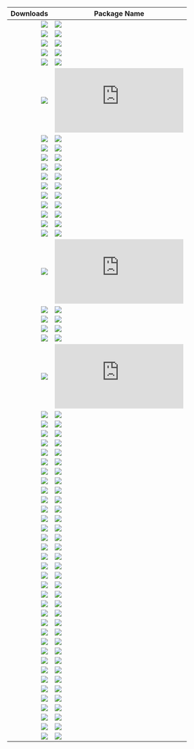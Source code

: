 | Downloads | Package Name |
|-----------:|--------------|
| [![](http://img.shields.io/chocolatey/dt/andy.svg)](https://chocolatey.org/packages/andy) | [![](https://img.shields.io/chocolatey/v/andy?color=green&label=andy)](https://github.com/tunisiano187/Chocolatey-packages/tree/master/automatic/andy)|
| [![](http://img.shields.io/chocolatey/dt/aria2.svg)](https://chocolatey.org/packages/aria2) | [![](https://img.shields.io/chocolatey/v/aria2?color=green&label=aria2)](https://github.com/tunisiano187/Chocolatey-packages/tree/master/automatic/aria2)|
| [![](http://img.shields.io/chocolatey/dt/audacious.svg)](https://chocolatey.org/packages/audacious) | [![](https://img.shields.io/chocolatey/v/audacious?color=green&label=audacious)](https://github.com/tunisiano187/Chocolatey-packages/tree/master/automatic/audacious)|
| [![](http://img.shields.io/chocolatey/dt/autoruns.svg)](https://chocolatey.org/packages/autoruns) | [![](https://img.shields.io/chocolatey/v/autoruns?color=green&label=autoruns)](https://github.com/tunisiano187/Chocolatey-packages/tree/master/automatic/autoruns)|
| [![](http://img.shields.io/chocolatey/dt/bitcoinxt.svg)](https://chocolatey.org/packages/bitcoinxt) | [![](https://img.shields.io/chocolatey/v/bitcoinxt?color=green&label=bitcoinxt)](https://github.com/tunisiano187/Chocolatey-packages/tree/master/automatic/bitcoinxt)|
| [![](http://img.shields.io/chocolatey/dt/bitcoinxt.install.svg)](https://chocolatey.org/packages/bitcoinxt.install) | [![](https://img.shields.io/chocolatey/v/bitcoinxt.install?color=green&label=bitcoinxt.install)](https://github.com/tunisiano187/Chocolatey-packages/tree/master/automatic/bitcoinxt.install)|
| [![](http://img.shields.io/chocolatey/dt/blink.svg)](https://chocolatey.org/packages/blink) | [![](https://img.shields.io/chocolatey/v/blink?color=green&label=blink)](https://github.com/tunisiano187/Chocolatey-packages/tree/master/automatic/blink)|
| [![](http://img.shields.io/chocolatey/dt/boinc.svg)](https://chocolatey.org/packages/boinc) | [![](https://img.shields.io/chocolatey/v/boinc?color=green&label=boinc)](https://github.com/tunisiano187/Chocolatey-packages/tree/master/automatic/boinc)|
| [![](http://img.shields.io/chocolatey/dt/brave-nightly.svg)](https://chocolatey.org/packages/brave-nightly) | [![](https://img.shields.io/chocolatey/v/brave-nightly?color=green&label=brave-nightly)](https://github.com/tunisiano187/Chocolatey-packages/tree/master/automatic/brave-nightly)|
| [![](http://img.shields.io/chocolatey/dt/chromehistoryview.svg)](https://chocolatey.org/packages/chromehistoryview) | [![](https://img.shields.io/chocolatey/v/chromehistoryview?color=green&label=chromehistoryview)](https://github.com/tunisiano187/Chocolatey-packages/tree/master/automatic/chromehistoryview)|
| [![](http://img.shields.io/chocolatey/dt/citrix-sharefile-sync.svg)](https://chocolatey.org/packages/citrix-sharefile-sync) | [![](https://img.shields.io/chocolatey/v/citrix-sharefile-sync?color=green&label=citrix-sharefile-sync)](https://github.com/tunisiano187/Chocolatey-packages/tree/master/automatic/citrix-sharefile-sync)|
| [![](http://img.shields.io/chocolatey/dt/csvfileview.svg)](https://chocolatey.org/packages/csvfileview) | [![](https://img.shields.io/chocolatey/v/csvfileview?color=green&label=csvfileview)](https://github.com/tunisiano187/Chocolatey-packages/tree/master/automatic/csvfileview)|
| [![](http://img.shields.io/chocolatey/dt/ddu.svg)](https://chocolatey.org/packages/ddu) | [![](https://img.shields.io/chocolatey/v/ddu?color=green&label=ddu)](https://github.com/tunisiano187/Chocolatey-packages/tree/master/automatic/ddu)|
| [![](http://img.shields.io/chocolatey/dt/deepl.svg)](https://chocolatey.org/packages/deepl) | [![](https://img.shields.io/chocolatey/v/deepl?color=green&label=deepl)](https://github.com/tunisiano187/Chocolatey-packages/tree/master/automatic/deepl)|
| [![](http://img.shields.io/chocolatey/dt/dexpot.svg)](https://chocolatey.org/packages/dexpot) | [![](https://img.shields.io/chocolatey/v/dexpot?color=green&label=dexpot)](https://github.com/tunisiano187/Chocolatey-packages/tree/master/automatic/dexpot)|
| [![](http://img.shields.io/chocolatey/dt/digikam.svg)](https://chocolatey.org/packages/digikam) | [![](https://img.shields.io/chocolatey/v/digikam?color=green&label=digikam)](https://github.com/tunisiano187/Chocolatey-packages/tree/master/automatic/digikam)|
| [![](http://img.shields.io/chocolatey/dt/dogecoin.svg)](https://chocolatey.org/packages/dogecoin) | [![](https://img.shields.io/chocolatey/v/dogecoin?color=green&label=dogecoin)](https://github.com/tunisiano187/Chocolatey-packages/tree/master/automatic/dogecoin)|
| [![](http://img.shields.io/chocolatey/dt/dogecoin.install.svg)](https://chocolatey.org/packages/dogecoin.install) | [![](https://img.shields.io/chocolatey/v/dogecoin.install?color=green&label=dogecoin.install)](https://github.com/tunisiano187/Chocolatey-packages/tree/master/automatic/dogecoin.install)|
| [![](http://img.shields.io/chocolatey/dt/dogecoin.portable.svg)](https://chocolatey.org/packages/dogecoin.portable) | [![](https://img.shields.io/chocolatey/v/dogecoin.portable?color=green&label=dogecoin.portable)](https://github.com/tunisiano187/Chocolatey-packages/tree/master/automatic/dogecoin.portable)|
| [![](http://img.shields.io/chocolatey/dt/eagle.svg)](https://chocolatey.org/packages/eagle) | [![](https://img.shields.io/chocolatey/v/eagle?color=green&label=eagle)](https://github.com/tunisiano187/Chocolatey-packages/tree/master/automatic/eagle)|
| [![](http://img.shields.io/chocolatey/dt/electron.svg)](https://chocolatey.org/packages/electron) | [![](https://img.shields.io/chocolatey/v/electron?color=green&label=electron)](https://github.com/tunisiano187/Chocolatey-packages/tree/master/automatic/electron)|
| [![](http://img.shields.io/chocolatey/dt/electrum.svg)](https://chocolatey.org/packages/electrum) | [![](https://img.shields.io/chocolatey/v/electrum?color=green&label=electrum)](https://github.com/tunisiano187/Chocolatey-packages/tree/master/automatic/electrum)|
| [![](http://img.shields.io/chocolatey/dt/electrum.install.svg)](https://chocolatey.org/packages/electrum.install) | [![](https://img.shields.io/chocolatey/v/electrum.install?color=green&label=electrum.install)](https://github.com/tunisiano187/Chocolatey-packages/tree/master/automatic/electrum.install)|
| [![](http://img.shields.io/chocolatey/dt/electrum.portable.svg)](https://chocolatey.org/packages/electrum.portable) | [![](https://img.shields.io/chocolatey/v/electrum.portable?color=green&label=electrum.portable)](https://github.com/tunisiano187/Chocolatey-packages/tree/master/automatic/electrum.portable)|
| [![](http://img.shields.io/chocolatey/dt/fah.svg)](https://chocolatey.org/packages/fah) | [![](https://img.shields.io/chocolatey/v/fah?color=green&label=fah)](https://github.com/tunisiano187/Chocolatey-packages/tree/master/automatic/fah)|
| [![](http://img.shields.io/chocolatey/dt/filejuggler.svg)](https://chocolatey.org/packages/filejuggler) | [![](https://img.shields.io/chocolatey/v/filejuggler?color=green&label=filejuggler)](https://github.com/tunisiano187/Chocolatey-packages/tree/master/automatic/filejuggler)|
| [![](http://img.shields.io/chocolatey/dt/fing.svg)](https://chocolatey.org/packages/fing) | [![](https://img.shields.io/chocolatey/v/fing?color=green&label=fing)](https://github.com/tunisiano187/Chocolatey-packages/tree/master/automatic/fing)|
| [![](http://img.shields.io/chocolatey/dt/foldit.svg)](https://chocolatey.org/packages/foldit) | [![](https://img.shields.io/chocolatey/v/foldit?color=green&label=foldit)](https://github.com/tunisiano187/Chocolatey-packages/tree/master/automatic/foldit)|
| [![](http://img.shields.io/chocolatey/dt/freeplane.svg)](https://chocolatey.org/packages/freeplane) | [![](https://img.shields.io/chocolatey/v/freeplane?color=green&label=freeplane)](https://github.com/tunisiano187/Chocolatey-packages/tree/master/automatic/freeplane)|
| [![](http://img.shields.io/chocolatey/dt/geany-plugins.svg)](https://chocolatey.org/packages/geany-plugins) | [![](https://img.shields.io/chocolatey/v/geany-plugins?color=green&label=geany-plugins)](https://github.com/tunisiano187/Chocolatey-packages/tree/master/automatic/geany-plugins)|
| [![](http://img.shields.io/chocolatey/dt/gramps.svg)](https://chocolatey.org/packages/gramps) | [![](https://img.shields.io/chocolatey/v/gramps?color=green&label=gramps)](https://github.com/tunisiano187/Chocolatey-packages/tree/master/automatic/gramps)|
| [![](http://img.shields.io/chocolatey/dt/gridcoinwallet.svg)](https://chocolatey.org/packages/gridcoinwallet) | [![](https://img.shields.io/chocolatey/v/gridcoinwallet?color=green&label=gridcoinwallet)](https://github.com/tunisiano187/Chocolatey-packages/tree/master/automatic/gridcoinwallet)|
| [![](http://img.shields.io/chocolatey/dt/jbs.svg)](https://chocolatey.org/packages/jbs) | [![](https://img.shields.io/chocolatey/v/jbs?color=green&label=jbs)](https://github.com/tunisiano187/Chocolatey-packages/tree/master/automatic/jbs)|
| [![](http://img.shields.io/chocolatey/dt/jcpicker.svg)](https://chocolatey.org/packages/jcpicker) | [![](https://img.shields.io/chocolatey/v/jcpicker?color=green&label=jcpicker)](https://github.com/tunisiano187/Chocolatey-packages/tree/master/automatic/jcpicker)|
| [![](http://img.shields.io/chocolatey/dt/keepass-plugin-webautotype.svg)](https://chocolatey.org/packages/keepass-plugin-webautotype) | [![](https://img.shields.io/chocolatey/v/keepass-plugin-webautotype?color=green&label=keepass-plugin-webautotype)](https://github.com/tunisiano187/Chocolatey-packages/tree/master/automatic/keepass-plugin-webautotype)|
| [![](http://img.shields.io/chocolatey/dt/lbry.svg)](https://chocolatey.org/packages/lbry) | [![](https://img.shields.io/chocolatey/v/lbry?color=green&label=lbry)](https://github.com/tunisiano187/Chocolatey-packages/tree/master/automatic/lbry)|
| [![](http://img.shields.io/chocolatey/dt/monero.svg)](https://chocolatey.org/packages/monero) | [![](https://img.shields.io/chocolatey/v/monero?color=green&label=monero)](https://github.com/tunisiano187/Chocolatey-packages/tree/master/automatic/monero)|
| [![](http://img.shields.io/chocolatey/dt/multibit.svg)](https://chocolatey.org/packages/multibit) | [![](https://img.shields.io/chocolatey/v/multibit?color=green&label=multibit)](https://github.com/tunisiano187/Chocolatey-packages/tree/master/automatic/multibit)|
| [![](http://img.shields.io/chocolatey/dt/multibit-hd.svg)](https://chocolatey.org/packages/multibit-hd) | [![](https://img.shields.io/chocolatey/v/multibit-hd?color=green&label=multibit-hd)](https://github.com/tunisiano187/Chocolatey-packages/tree/master/automatic/multibit-hd)|
| [![](http://img.shields.io/chocolatey/dt/odrive.svg)](https://chocolatey.org/packages/odrive) | [![](https://img.shields.io/chocolatey/v/odrive?color=green&label=odrive)](https://github.com/tunisiano187/Chocolatey-packages/tree/master/automatic/odrive)|
| [![](http://img.shields.io/chocolatey/dt/pinginfoview.svg)](https://chocolatey.org/packages/pinginfoview) | [![](https://img.shields.io/chocolatey/v/pinginfoview?color=green&label=pinginfoview)](https://github.com/tunisiano187/Chocolatey-packages/tree/master/automatic/pinginfoview)|
| [![](http://img.shields.io/chocolatey/dt/remove-empty-directories.svg)](https://chocolatey.org/packages/remove-empty-directories) | [![](https://img.shields.io/chocolatey/v/remove-empty-directories?color=green&label=remove-empty-directories)](https://github.com/tunisiano187/Chocolatey-packages/tree/master/automatic/remove-empty-directories)|
| [![](http://img.shields.io/chocolatey/dt/rstray.svg)](https://chocolatey.org/packages/rstray) | [![](https://img.shields.io/chocolatey/v/rstray?color=green&label=rstray)](https://github.com/tunisiano187/Chocolatey-packages/tree/master/automatic/rstray)|
| [![](http://img.shields.io/chocolatey/dt/scite.svg)](https://chocolatey.org/packages/scite) | [![](https://img.shields.io/chocolatey/v/scite?color=green&label=scite)](https://github.com/tunisiano187/Chocolatey-packages/tree/master/automatic/scite)|
| [![](http://img.shields.io/chocolatey/dt/snes9x.svg)](https://chocolatey.org/packages/snes9x) | [![](https://img.shields.io/chocolatey/v/snes9x?color=green&label=snes9x)](https://github.com/tunisiano187/Chocolatey-packages/tree/master/automatic/snes9x)|
| [![](http://img.shields.io/chocolatey/dt/softwareinformer.svg)](https://chocolatey.org/packages/softwareinformer) | [![](https://img.shields.io/chocolatey/v/softwareinformer?color=green&label=softwareinformer)](https://github.com/tunisiano187/Chocolatey-packages/tree/master/automatic/softwareinformer)|
| [![](http://img.shields.io/chocolatey/dt/spybot.svg)](https://chocolatey.org/packages/spybot) | [![](https://img.shields.io/chocolatey/v/spybot?color=green&label=spybot)](https://github.com/tunisiano187/Chocolatey-packages/tree/master/automatic/spybot)|
| [![](http://img.shields.io/chocolatey/dt/sysmon.svg)](https://chocolatey.org/packages/sysmon) | [![](https://img.shields.io/chocolatey/v/sysmon?color=green&label=sysmon)](https://github.com/tunisiano187/Chocolatey-packages/tree/master/automatic/sysmon)|
| [![](http://img.shields.io/chocolatey/dt/transmission.svg)](https://chocolatey.org/packages/transmission) | [![](https://img.shields.io/chocolatey/v/transmission?color=green&label=transmission)](https://github.com/tunisiano187/Chocolatey-packages/tree/master/automatic/transmission)|
| [![](http://img.shields.io/chocolatey/dt/ultracopier.svg)](https://chocolatey.org/packages/ultracopier) | [![](https://img.shields.io/chocolatey/v/ultracopier?color=green&label=ultracopier)](https://github.com/tunisiano187/Chocolatey-packages/tree/master/automatic/ultracopier)|
| [![](http://img.shields.io/chocolatey/dt/usblogview.svg)](https://chocolatey.org/packages/usblogview) | [![](https://img.shields.io/chocolatey/v/usblogview?color=green&label=usblogview)](https://github.com/tunisiano187/Chocolatey-packages/tree/master/automatic/usblogview)|
| [![](http://img.shields.io/chocolatey/dt/wakemeonlan.svg)](https://chocolatey.org/packages/wakemeonlan) | [![](https://img.shields.io/chocolatey/v/wakemeonlan?color=green&label=wakemeonlan)](https://github.com/tunisiano187/Chocolatey-packages/tree/master/automatic/wakemeonlan)|
| [![](http://img.shields.io/chocolatey/dt/wamp-server.svg)](https://chocolatey.org/packages/wamp-server) | [![](https://img.shields.io/chocolatey/v/wamp-server?color=green&label=wamp-server)](https://github.com/tunisiano187/Chocolatey-packages/tree/master/automatic/wamp-server)|
| [![](http://img.shields.io/chocolatey/dt/windowsfirewallcontrol.svg)](https://chocolatey.org/packages/windowsfirewallcontrol) | [![](https://img.shields.io/chocolatey/v/windowsfirewallcontrol?color=green&label=windowsfirewallcontrol)](https://github.com/tunisiano187/Chocolatey-packages/tree/master/automatic/windowsfirewallcontrol)|
| [![](http://img.shields.io/chocolatey/dt/wireedit.svg)](https://chocolatey.org/packages/wireedit) | [![](https://img.shields.io/chocolatey/v/wireedit?color=green&label=wireedit)](https://github.com/tunisiano187/Chocolatey-packages/tree/master/automatic/wireedit)|
| [![](http://img.shields.io/chocolatey/dt/xHyper-v.svg)](https://chocolatey.org/packages/xHyper-v) | [![](https://img.shields.io/chocolatey/v/xHyper-v?color=green&label=xHyper-v)](https://github.com/tunisiano187/Chocolatey-packages/tree/master/automatic/xHyper-v)|
| [![](http://img.shields.io/chocolatey/dt/xolidosigndesktop.svg)](https://chocolatey.org/packages/xolidosigndesktop) | [![](https://img.shields.io/chocolatey/v/xolidosigndesktop?color=green&label=xolidosigndesktop)](https://github.com/tunisiano187/Chocolatey-packages/tree/master/automatic/xolidosigndesktop)|
| [![](http://img.shields.io/chocolatey/dt/xPSDesiredStateConfiguration.svg)](https://chocolatey.org/packages/xPSDesiredStateConfiguration) | [![](https://img.shields.io/chocolatey/v/xPSDesiredStateConfiguration?color=green&label=xPSDesiredStateConfiguration)](https://github.com/tunisiano187/Chocolatey-packages/tree/master/automatic/xPSDesiredStateConfiguration)|
